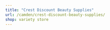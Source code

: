 ```yaml
---
title: "Crest Discount Beauty Supplies"
url: /camden/crest-discount-beauty-supplies/
shop: variety store
---
```

